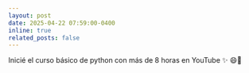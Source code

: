 ```yaml
---
layout: post
date: 2025-04-22 07:59:00-0400
inline: true
related_posts: false
---
```


Inicié el curso básico de python con más de 8 horas en YouTube :sparkles: :smile:🗿
